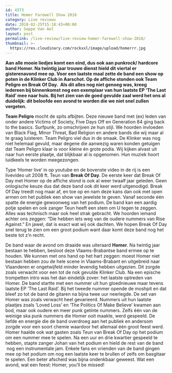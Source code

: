 ```yaml
---
id: 4373
title: Homer Farewell Show 2018
category: Live reviews
date: 2018-02-25T15:18:43+00:00
author: Seppe Van Ael
layout: post
permalink: /live-review/live-review-homer-farewell-show-2018/
thumbnail: >-
  https://res.cloudinary.com/rockxxl/image/upload/homerrr.jpg
---
```

**Aan alle mooie liedjes komt een eind, dus ook aan punkrock/ hardcore band Homer. Na twintig jaar trouwe dienst hield dit viertal er gisterenavond mee op. Voor een laatste maal zette de band een show op poten in de Klinker Club in Aarschot. Op de affiche stonden ook Team Peligro en Break Of Day.  Als dit alles nog niet genoeg was, kreeg iedereen bij binnenkomst nog een exemplaar van hun laatste EP ‘The Last Raid’ mee naar huis. Bij het zien van de goed gevulde zaal werd het ons al duidelijk: dit beloofde een avond te worden die we niet snel zullen vergeten.** 

**Team Peligro** mocht de spits afbijten. Deze nieuwe band met (ex) leden van onder andere Victims of Society, Five Days Off en Generation 84 ging back to the basics. Surfpunk, zo omschrijven ze hun stijl. We hoorden invloeden van Black Flag, Minor Threat, Bad Religion en andere bands die wij maar al te graag luisteren. Team Peligro viel dus in de smaak. De Klinker was nog niet helemaal gevuld, maar degene die aanwezig waren konden getuigen dat Team Peligro klaar is voor kleine én grote podia. Wij kijken alvast uit naar hun eerste plaatje, dat blijkbaar al is opgenomen. Hun muziek hoort luidkeels te worden meegezongen.

Type ‘Homer live’ in op youtube en de bovenste video in de rij is een livevideo uit 2008 ft. Teun van **Break Of Day**. De eerste keer dat Break Of Day met Homer op de affiche stond is ook al weer twaalf jaar geleden. Geen onlogische keuze dus dat deze band ook dit keer werd uitgenodigd. Break Of Day treedt nog maar af, en toe op en nam deze kans dan ook met open armen om het publiek een show van jewelste te geven. Vanaf seconde één spatte de energie gewoonweg van het podium. De band kan een aardig potje spelen en ook zanger Teun heeft een stem om U tegen te zeggen. Alles was technisch maar ook heel strak gebracht. We hoorden iemand achter ons zeggen: “Die hebben iets weg van de oudere nummers van Rise Against.” En jawel, dat is exact wat wij ook dachten. We hopen Break Of Day snel terug te zien om een groot podium want daar komt deze band nog het beste tot z’n recht.

De band waar de avond om draaide was uiteraard **Homer**. Na twintig jaar bestaan te hebben, besloot deze Vlaams-Brabantse band ermee op te houden. We kunnen met ons hand op het hart zeggen: moest Homer niet bestaan hebben zou de hele scene in Vlaams-Brabant en uitgebreid naar Vlaanderen er ongetwijfeld minder levendig hebben uitgezien. Dit zorgde zoals verwacht voor een tot de nok gevulde Klinker Club. Na een epische trompetten intro was het dan eindelijk zover: het laatste optreden van Homer. De band startte met een nummer uit hun gloednieuwe maar tevens laatste EP ‘The Last Raid’. Bij het tweede nummer opende de moshpit en dat bleef zo tot de band de gitaren na bijna twee uur neerlegde. De set van Homer was zoals verwacht heel gevarieerd. Nummers uit hun laatste plaatjes zoals ‘Loved Loss’ en ‘The Politics Of Make Believe’ kwamen aan bod, maar ook oudere en meer punk getinte nummers. Zelfs één van de weinige ska punk nummers die Homer ooit maakte, werd gespeeld. De liefde en energie die de band overdroeg aan het publiek en andersom zorgde voor een soort chemie waardoor het allemaal één groot feest werd. Homer haalde ook wat gasten zoals Teun van Break Of Day op het podium om een nummer mee te spelen. Na een uur en drie kwartier gespeeld te hebben, stapte zanger Johan van het podium en hield de rest van de band  nog een instrumentale jam. Enkele fans en vrienden van de band gingen mee op het podium om nog een laatste keer te brullen of zelfs om basgitaar te spelen. Een beter afscheid was bijna ondenkbaar geweest. Wat een avond, wat een feest: Homer, you’ll be missed!